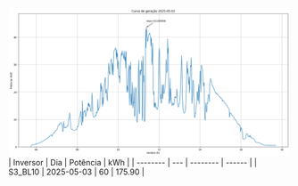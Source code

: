 ![My Image](03_05_2025-S3_BL10.png)
| Inversor | Dia | Potência | kWh    |
| -------- | --- | -------- | ------ |
| S3_BL10       | 2025-05-03  | 60       | 175.90 |